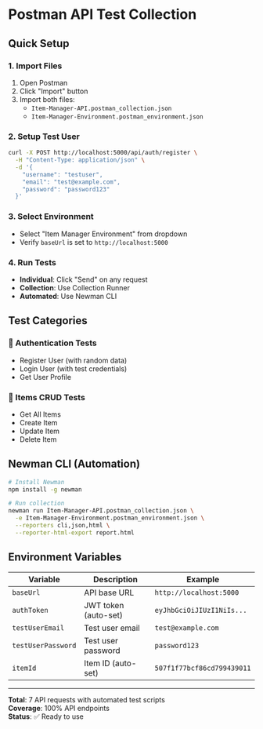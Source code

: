 # Postman API Test Collection

## Quick Setup

### 1. Import Files
1. Open Postman
2. Click "Import" button
3. Import both files:
   - `Item-Manager-API.postman_collection.json`
   - `Item-Manager-Environment.postman_environment.json`

### 2. Setup Test User
```bash
curl -X POST http://localhost:5000/api/auth/register \
  -H "Content-Type: application/json" \
  -d '{
    "username": "testuser",
    "email": "test@example.com",
    "password": "password123"
  }'
```

### 3. Select Environment
- Select "Item Manager Environment" from dropdown
- Verify `baseUrl` is set to `http://localhost:5000`

### 4. Run Tests
- **Individual**: Click "Send" on any request
- **Collection**: Use Collection Runner
- **Automated**: Use Newman CLI

## Test Categories

### 🔐 Authentication Tests
- Register User (with random data)
- Login User (with test credentials)
- Get User Profile

### 📝 Items CRUD Tests
- Get All Items
- Create Item
- Update Item
- Delete Item

## Newman CLI (Automation)

```bash
# Install Newman
npm install -g newman

# Run collection
newman run Item-Manager-API.postman_collection.json \
  -e Item-Manager-Environment.postman_environment.json \
  --reporters cli,json,html \
  --reporter-html-export report.html
```

## Environment Variables

| Variable | Description | Example |
|----------|-------------|---------|
| `baseUrl` | API base URL | `http://localhost:5000` |
| `authToken` | JWT token (auto-set) | `eyJhbGciOiJIUzI1NiIs...` |
| `testUserEmail` | Test user email | `test@example.com` |
| `testUserPassword` | Test user password | `password123` |
| `itemId` | Item ID (auto-set) | `507f1f77bcf86cd799439011` |

---

**Total**: 7 API requests with automated test scripts  
**Coverage**: 100% API endpoints  
**Status**: ✅ Ready to use
